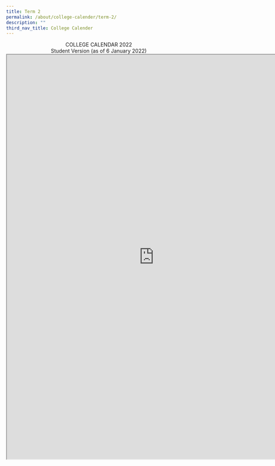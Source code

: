 ```yaml
---
title: Term 2
permalink: /about/college-calender/term-2/
description: ""
third_nav_title: College Calender
---
```

<center>COLLEGE CALENDAR 2022 <br>
Student Version (as of 6 January 2022)
<center>	
<iframe src="https://docs.google.com/document/d/e/2PACX-1vR9AZo0aykh6E5-_fHPhLxL_C5cKH7PPeRAaf-UTQEKSMnxatxjowK-Lm2683uGgkzoJ3DJhusJ-PPf/pub?embedded=true" width=800px height=1100px scrolling="no"></iframe>
</center>
